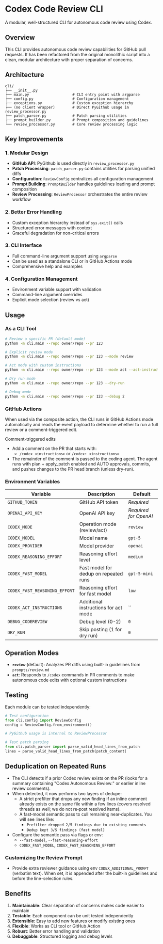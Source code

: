 # Codex Code Review CLI

A modular, well-structured CLI for autonomous code review using Codex.

## Overview

This CLI provides autonomous code review capabilities for GitHub pull requests. It has been refactored from the original monolithic script into a clean, modular architecture with proper separation of concerns.

## Architecture

```
cli/
├── __init__.py
├── main.py                    # CLI entry point with argparse
├── config.py                  # Configuration management
├── exceptions.py              # Custom exception hierarchy
├── (no client wrapper)        # Direct PyGithub usage in review_processor.py
├── patch_parser.py            # Patch parsing utilities
├── prompt_builder.py          # Prompt composition and guidelines
└── review_processor.py        # Core review processing logic
```

## Key Improvements

### 1. **Modular Design**
- **GitHub API**: PyGithub is used directly in `review_processor.py`
- **Patch Processing**: `patch_parser.py` contains utilities for parsing unified diffs
- **Configuration**: `ReviewConfig` centralizes all configuration management
- **Prompt Building**: `PromptBuilder` handles guidelines loading and prompt composition
- **Review Processing**: `ReviewProcessor` orchestrates the entire review workflow

### 2. **Better Error Handling**
- Custom exception hierarchy instead of `sys.exit()` calls
- Structured error messages with context
- Graceful degradation for non-critical errors

### 3. **CLI Interface**
- Full command-line argument support using `argparse`
- Can be used as a standalone CLI or in GitHub Actions mode
- Comprehensive help and examples

### 4. **Configuration Management**
- Environment variable support with validation
- Command-line argument overrides
- Explicit mode selection (review vs act)

## Usage

### As a CLI Tool

```bash
# Review a specific PR (default mode)
python -m cli.main --repo owner/repo --pr 123

# Explicit review mode
python -m cli.main --repo owner/repo --pr 123 --mode review

# Act mode with custom instructions
python -m cli.main --repo owner/repo --pr 123 --mode act --act-instructions "Run tests after changes"

# Dry run mode
python -m cli.main --repo owner/repo --pr 123 --dry-run

# Debug mode
python -m cli.main --repo owner/repo --pr 123 --debug 2
```

### GitHub Actions

When used via the composite action, the CLI runs in GitHub Actions mode automatically and reads the event payload to determine whether to run a full review or a comment-triggered edit.

Comment-triggered edits

- Add a comment on the PR that starts with:
  - `/codex <instructions>` or `/codex: <instructions>`
- The remainder of the comment is passed to the coding agent. The agent runs with plan + apply_patch enabled and AUTO approvals, commits, and pushes changes to the PR head branch (unless dry-run).

### Environment Variables

| Variable | Description | Default |
|----------|-------------|---------|
| `GITHUB_TOKEN` | GitHub API token | *Required* |
| `OPENAI_API_KEY` | OpenAI API key | *Required for OpenAI* |
| `CODEX_MODE` | Operation mode (review/act) | `review` |
| `CODEX_MODEL` | Model name | `gpt-5` |
| `CODEX_PROVIDER` | Model provider | `openai` |
| `CODEX_REASONING_EFFORT` | Reasoning effort level | `medium` |
| `CODEX_FAST_MODEL` | Fast model for dedup on repeated runs | `gpt-5-mini` |
| `CODEX_FAST_REASONING_EFFORT` | Reasoning effort for fast model | `low` |
| `CODEX_ACT_INSTRUCTIONS` | Additional instructions for act mode | `` |
| `DEBUG_CODEREVIEW` | Debug level (0-2) | `0` |
| `DRY_RUN` | Skip posting (1 for dry run) | `0` |

## Operation Modes

- **`review`** (default): Analyzes PR diffs using built-in guidelines from `prompts/review.md`
- **`act`**: Responds to `/codex` commands in PR comments to make autonomous code edits with optional custom instructions

## Testing

Each module can be tested independently:

```python
# Test configuration
from cli.config import ReviewConfig
config = ReviewConfig.from_environment()

# PyGithub usage is internal to ReviewProcessor

# Test patch parsing
from cli.patch_parser import parse_valid_head_lines_from_patch
lines = parse_valid_head_lines_from_patch(patch_content)
```

## Deduplication on Repeated Runs

- The CLI detects if a prior Codex review exists on the PR (looks for a summary containing "Codex Autonomous Review:" or earlier inline review comments).
- When detected, it now performs two layers of dedupe:
  - A strict prefilter that drops any new finding if an inline comment already exists on the same file within a few lines (covers resolved threads as well; we do not re‑post resolved items).
  - A fast‑model semantic pass to cull remaining near‑duplicates. You will see lines like:
    - `Prefilter dropped 2/5 findings due to existing comments`
    - `Dedup kept 3/5 findings (fast model)`
- Configure the semantic pass via flags or env:
  - `--fast-model`, `--fast-reasoning-effort`
  - `CODEX_FAST_MODEL`, `CODEX_FAST_REASONING_EFFORT`

### Customizing the Review Prompt

- Provide extra reviewer guidance using env `CODEX_ADDITIONAL_PROMPT` (verbatim text). When set, it is appended after the built-in guidelines and before the line-selection rules.

## Benefits

1. **Maintainable**: Clear separation of concerns makes code easier to maintain
2. **Testable**: Each component can be unit tested independently
3. **Extensible**: Easy to add new features or modify existing ones
4. **Flexible**: Works as CLI tool or GitHub Action
5. **Robust**: Better error handling and validation
6. **Debuggable**: Structured logging and debug levels

